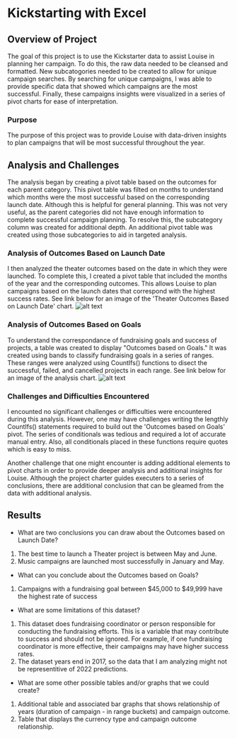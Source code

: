 # Kickstarting with Excel

## Overview of Project
The goal of this project is to use the Kickstarter data to assist Louise in planning her campaign. To do this, the raw data needed to be cleansed and formatted. New subcatogories needed to be created to allow for unique campaign searches. By searching for unique campaigns, I was able to provide specific data that showed which campaigns are the most successful. Finally, these campaigns insights were visualized in a series of pivot charts for ease of interpretation.
### Purpose
The purpose of this project was to provide Louise with data-driven insights to plan campaigns that will be most successful throughout the year. 
## Analysis and Challenges
The analysis began by creating a pivot table based on the outcomes for each parent category. This pivot table was filted on months to understand which months were the most successful based on the corresponding launch date. Although this is helpful for general planning. This was not very useful, as the parent categories did not have enough information to complete successful campaign planning. To resolve this, the subcategory column was created for additional depth. An additional pivot table was created using those subcategories to aid in targeted analysis. 


### Analysis of Outcomes Based on Launch Date
I then analyzed the theater outcomes based on the date in which they were launched. To complete this, I created a pivot table that included the months of the year and the corresponding outcomes. This allows Louise to plan campaigns based on the launch dates that correspond with the highest success rates. See link below for an image of the 'Theater Outcomes Based on Launch Date' chart.
![alt text](https://github.com/GrahamBSereno/kickstarter-analysis/blob/main/Resources/Theater_Outcomes_vs_Launch.png)

### Analysis of Outcomes Based on Goals
To understand the correspondance of fundraising goals and success of projects, a table was created to display "Outcomes based on Goals." It was created using bands to classify fundraising goals in a series of ranges. These ranges were analyzed using CountIfs() functions to disect the successful, failed, and cancelled projects in each range. See link below for an image of the analysis chart. 
![alt text](https://github.com/GrahamBSereno/kickstarter-analysis/blob/main/Resources/Outcomes_vs_Goals.png)


### Challenges and Difficulties Encountered
I encounted no significant challenges or difficulties were encountered during this analysis. However, one may have challenges writing the lengthly CountIfs() statements required to build out the 'Outcomes based on Goals' pivot. The series of conditionals was tedious and required a lot of accurate manual entry. Also, all conditionals placed in these functions require quotes which is easy to miss. 

Another challenge that one might encounter is adding additional elements to pivot charts in order to provide deeper analysis and additional insights for Louise. Although the project charter guides executers to a series of conclusions, there are additional conclusion that can be gleamed from the data with additional analysis. 

## Results

- What are two conclusions you can draw about the Outcomes based on Launch Date?
1. The best time to launch a Theater project is between May and June.
2. Music campaigns are launched most successfully in January and May.

- What can you conclude about the Outcomes based on Goals?
1. Campaigns with a fundraising goal between $45,000 to $49,999 have the highest rate of success

- What are some limitations of this dataset?
1. This dataset does fundraising coordinator or person responsible for conducting the fundraising efforts. This is a variable that may contribute to success and should not be ignored. For example, if one fundraising coordinator is more effective, their campaigns may have higher success rates. 
2. The dataset years end in 2017, so the data that I am analyzing might not be representitive of 2022 predictions. 
- What are some other possible tables and/or graphs that we could create?
1. Additional table and associated bar graphs that shows relationship of years (duration of campaign - in range buckets) and campaign outcome.
2. Table that displays the currency type and campaign outcome relationship. 
